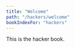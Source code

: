 ```yaml
---
title: "Welcome"
path: "/hackers/welcome"
bookIndexFor: "hackers"
---
```


This is the hacker book.
